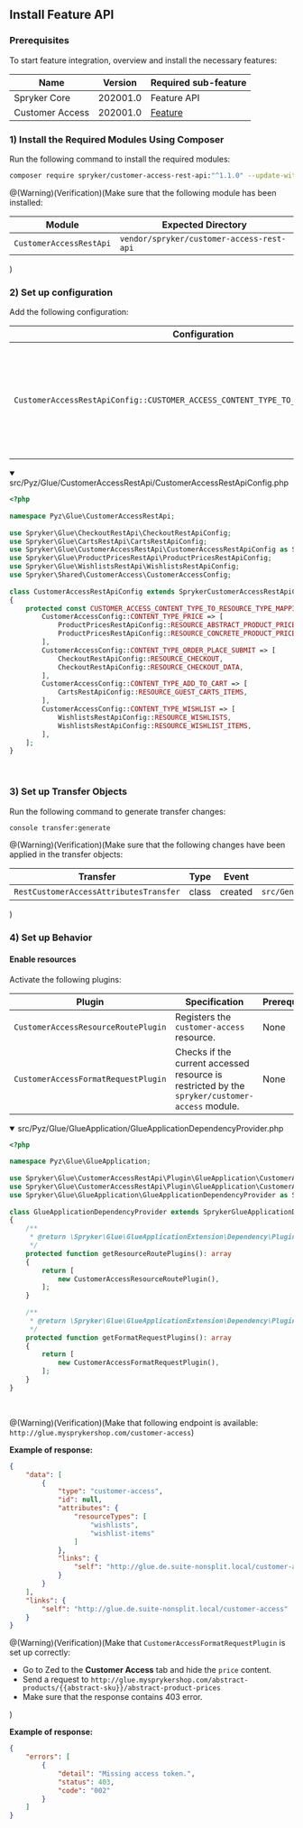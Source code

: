 ## Install Feature API
### Prerequisites
To start feature integration, overview and install the necessary features:

| Name | Version | Required sub-feature |
| --- | --- | --- |
| Spryker Core | 202001.0 | Feature API <!-- link to https://spryker.atlassian.net/wiki/spaces/DOCS/pages/639173086/TW+Review+GLUE+Spryker+Core+Feature+Integration+-+ongoing --> | 
| Customer Access | 202001.0 | [Feature](https://documentation.spryker.com/v2/docs/customer-access-feature-integration-201903) |

### 1) Install the Required Modules Using Composer
Run the following command to install the required modules:

```bash
composer require spryker/customer-access-rest-api:"^1.1.0" --update-with-dependencies
```

@(Warning)(Verification)(Make sure that the following module has been installed:<table><thead><tr><th>Module</th><th>Expected Directory </th></tr></thead><tbody><tr><td>`CustomerAccessRestApi`</td><td>`vendor/spryker/customer-access-rest-api`</td></tr></tbody></table>)

### 2) Set up configuration
Add the following configuration:

| Configuration | Specification | Prerequisites | Namespace |
| --- | --- | --- | --- |
| `CustomerAccessRestApiConfig::CUSTOMER_ACCESS_CONTENT_TYPE_TO_RESOURCE_TYPE_MAPPING` | Array that provides a mapping between customer access content types and rest resource names. | None |`\Spryker\Glue\CustomerAccessRestApi` |

<details open>
   <summary>src/Pyz/Glue/CustomerAccessRestApi/CustomerAccessRestApiConfig.php</summary>
    
```php
<?php
 
namespace Pyz\Glue\CustomerAccessRestApi;
 
use Spryker\Glue\CheckoutRestApi\CheckoutRestApiConfig;
use Spryker\Glue\CartsRestApi\CartsRestApiConfig;
use Spryker\Glue\CustomerAccessRestApi\CustomerAccessRestApiConfig as SprykerCustomerAccessRestApiConfig;
use Spryker\Glue\ProductPricesRestApi\ProductPricesRestApiConfig;
use Spryker\Glue\WishlistsRestApi\WishlistsRestApiConfig;
use Spryker\Shared\CustomerAccess\CustomerAccessConfig;
 
class CustomerAccessRestApiConfig extends SprykerCustomerAccessRestApiConfig
{
    protected const CUSTOMER_ACCESS_CONTENT_TYPE_TO_RESOURCE_TYPE_MAPPING = [
        CustomerAccessConfig::CONTENT_TYPE_PRICE => [
            ProductPricesRestApiConfig::RESOURCE_ABSTRACT_PRODUCT_PRICES,
            ProductPricesRestApiConfig::RESOURCE_CONCRETE_PRODUCT_PRICES,
        ],
        CustomerAccessConfig::CONTENT_TYPE_ORDER_PLACE_SUBMIT => [
            CheckoutRestApiConfig::RESOURCE_CHECKOUT,
            CheckoutRestApiConfig::RESOURCE_CHECKOUT_DATA,
        ],
        CustomerAccessConfig::CONTENT_TYPE_ADD_TO_CART => [
            CartsRestApiConfig::RESOURCE_GUEST_CARTS_ITEMS,
        ],
        CustomerAccessConfig::CONTENT_TYPE_WISHLIST => [
            WishlistsRestApiConfig::RESOURCE_WISHLISTS,
            WishlistsRestApiConfig::RESOURCE_WISHLIST_ITEMS,
        ],
    ];
}
```

</br>
</details>

### 3) Set up Transfer Objects
Run the following command to generate transfer changes:

```bash
console transfer:generate
```

@(Warning)(Verification)(Make sure that the following changes have been applied in the transfer objects:<table><thead><tr><th>Transfer</th><th>Type</th><th>Event</th><th>Path</th></tr></thead><tbody><tr><td>`RestCustomerAccessAttributesTransfer`</td><td>class</td><td>created</td><td>`src/Generated/Shared/Transfer/RestCustomerAccessAttributesTransfer`</td></tr></tbody></table>)

### 4) Set up Behavior
#### Enable resources

Activate the following plugins:

| Plugin | Specification | Prerequisites | Namespace |
| --- | --- | --- | --- |
| `CustomerAccessResourceRoutePlugin` | Registers the `customer-access` resource. | None | `Spryker\Glue\CustomerAccessRestApi\Plugin\GlueApplication` |
| `CustomerAccessFormatRequestPlugin` | Checks if the current accessed resource is restricted by the `spryker/customer-access` module. | None | `Spryker\Glue\CustomerAccessRestApi\Plugin\GlueApplication` |

<details open>
<summary>src/Pyz/Glue/GlueApplication/GlueApplicationDependencyProvider.php</summary>

```php
<?php
 
namespace Pyz\Glue\GlueApplication;
 
use Spryker\Glue\CustomerAccessRestApi\Plugin\GlueApplication\CustomerAccessFormatRequestPlugin;
use Spryker\Glue\CustomerAccessRestApi\Plugin\GlueApplication\CustomerAccessResourceRoutePlugin;
use Spryker\Glue\GlueApplication\GlueApplicationDependencyProvider as SprykerGlueApplicationDependencyProvider;
 
class GlueApplicationDependencyProvider extends SprykerGlueApplicationDependencyProvider
{
    /**
     * @return \Spryker\Glue\GlueApplicationExtension\Dependency\Plugin\ResourceRoutePluginInterface[]
     */
    protected function getResourceRoutePlugins(): array
    {
        return [
            new CustomerAccessResourceRoutePlugin(),
        ];
    }
 
    /**
     * @return \Spryker\Glue\GlueApplicationExtension\Dependency\Plugin\FormatRequestPluginInterface[]
     */
    protected function getFormatRequestPlugins(): array
    {
        return [
            new CustomerAccessFormatRequestPlugin(),
        ];
    }
}
```

</br>
</details>

@(Warning)(Verification)(Make that following endpoint is available:</br>`http://glue.mysprykershop.com/customer-access`)

**Example of response:**

```json
{
    "data": [
        {
            "type": "customer-access",
            "id": null,
            "attributes": {
                "resourceTypes": [
                    "wishlists",
                    "wishlist-items"
                ]
            },
            "links": {
                "self": "http://glue.de.suite-nonsplit.local/customer-access"
            }
        }
    ],
    "links": {
        "self": "http://glue.de.suite-nonsplit.local/customer-access"
    }
}
```

@(Warning)(Verification)(Make that `CustomerAccessFormatRequestPlugin` is set up correctly:<ul><li>Go to Zed to the **Customer Access** tab and hide the `price` content.</li><li>Send a request to `http://glue.mysprykershop.com/abstract-products/{{abstract-sku}}/abstract-product-prices`</li><li>Make sure that the response contains 403 error.</li></ul>)

**Example of response:**

```json
{
    "errors": [
        {
            "detail": "Missing access token.",
            "status": 403,
            "code": "002"
        }
    ]
}
```